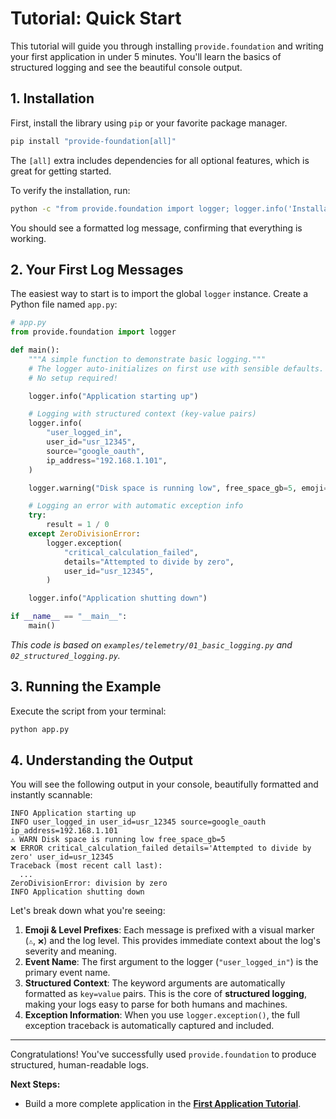 # Tutorial: Quick Start

This tutorial will guide you through installing `provide.foundation` and writing your first application in under 5 minutes. You'll learn the basics of structured logging and see the beautiful console output.

## 1. Installation

First, install the library using `pip` or your favorite package manager.

```bash
pip install "provide-foundation[all]"
```
The `[all]` extra includes dependencies for all optional features, which is great for getting started.

To verify the installation, run:
```bash
python -c "from provide.foundation import logger; logger.info('Installation successful!')"
```
You should see a formatted log message, confirming that everything is working.

## 2. Your First Log Messages

The easiest way to start is to import the global `logger` instance. Create a Python file named `app.py`:

```python
# app.py
from provide.foundation import logger

def main():
    """A simple function to demonstrate basic logging."""
    # The logger auto-initializes on first use with sensible defaults.
    # No setup required!

    logger.info("Application starting up")

    # Logging with structured context (key-value pairs)
    logger.info(
        "user_logged_in",
        user_id="usr_12345",
        source="google_oauth",
        ip_address="192.168.1.101",
    )

    logger.warning("Disk space is running low", free_space_gb=5, emoji="⚠️")

    # Logging an error with automatic exception info
    try:
        result = 1 / 0
    except ZeroDivisionError:
        logger.exception(
            "critical_calculation_failed",
            details="Attempted to divide by zero",
            user_id="usr_12345",
        )

    logger.info("Application shutting down")

if __name__ == "__main__":
    main()
```
*This code is based on `examples/telemetry/01_basic_logging.py` and `02_structured_logging.py`.*

## 3. Running the Example

Execute the script from your terminal:

```bash
python app.py
```

## 4. Understanding the Output

You will see the following output in your console, beautifully formatted and instantly scannable:

```
INFO Application starting up
INFO user_logged_in user_id=usr_12345 source=google_oauth ip_address=192.168.1.101
⚠️ WARN Disk space is running low free_space_gb=5
❌ ERROR critical_calculation_failed details='Attempted to divide by zero' user_id=usr_12345
Traceback (most recent call last):
  ...
ZeroDivisionError: division by zero
INFO Application shutting down
```

Let's break down what you're seeing:

1.  **Emoji & Level Prefixes**: Each message is prefixed with a visual marker (`⚠️`, `❌`) and the log level. This provides immediate context about the log's severity and meaning.
2.  **Event Name**: The first argument to the logger (`"user_logged_in"`) is the primary event name.
3.  **Structured Context**: The keyword arguments are automatically formatted as `key=value` pairs. This is the core of **structured logging**, making your logs easy to parse for both humans and machines.
4.  **Exception Information**: When you use `logger.exception()`, the full exception traceback is automatically captured and included.

---

Congratulations! You've successfully used `provide.foundation` to produce structured, human-readable logs.

**Next Steps:**
- Build a more complete application in the **[First Application Tutorial](./02-first-app/)**.
